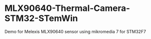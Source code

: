 # MLX90640-Thermal-Camera-STM32-STemWin
 Demo for Melexis MLX90640 sensor using mikromedia 7 for STM32F7
